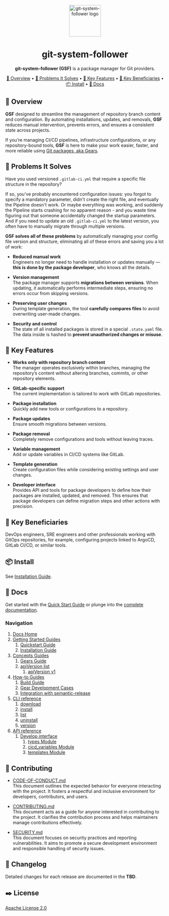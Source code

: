 <div align="center">
<br />
<img src="/logo.svg" alt="git-system-follower logo" width="100">

# git-system-follower
**git-system-follower (GSF)** is a package manager for Git providers.

[:eyes: Overview](#eyes-overview) •
[:wrench: Problems It Solves](#wrench-problems-it-solves) •
[:star2: Key Features](#star2-key-features) •
[:dart: Key Beneficiaries](#dart-key-beneficiaries) •
[:package: Install](#package-install) •
[:page_with_curl: Docs](#page_with_curl-docs)

</div>

## :eyes: Overview
**GSF** designed to streamline the management of repository branch content and configuration.
By automating installations, updates, and removals, **GSF** reduces manual intervention,
prevents errors, and ensures a consistent state across projects.

If you’re managing CI/CD pipelines, infrastructure configurations, or any repository-bound tools,
**GSF** is here to make your work easier, faster, and more reliable using [Git packages, aka Gears](docs/concepts/gears.md).

## :wrench: Problems It Solves
Have you used versioned `.gitlab-ci.yml` that require a specific file structure in the repository?

If so, you've probably encountered configuration issues: you forgot to specify
a mandatory parameter, didn't create the right file, and eventually the Pipeline
doesn't work. Or maybe everything was working, and suddenly the Pipeline starts crashing
for no apparent reason - and you waste time figuring out that someone accidentally changed
the startup parameters. And if you need to update an old `.gitlab-ci.yml` to the latest version,
you often have to manually migrate through multiple versions.

**GSF solves all of these problems** by automatically managing your config file version
and structure, eliminating all of these errors and saving you a lot of work:

* **Reduced manual work**  
Engineers no longer need to handle installation or updates manually — **this is done by the package
developer**, who knows all the details.

* **Version management**  
The package manager supports **migrations between versions**. When updating, it automatically
performs intermediate steps, ensuring no errors occur from skipping versions.

* **Preserving user changes**  
During template generation, the tool **carefully compares files** to avoid overwriting
user-made changes.

* **Security and control**  
The state of all installed packages is stored in a special `.state.yaml` file.
The data inside is hashed to **prevent unauthorized changes or misuse**.

## :star2: Key Features
* **Works only with repository branch content**  
The manager operates exclusively within branches, managing the repository’s content
without altering branches, commits, or other repository elements.

* **GitLab-specific support**  
The current implementation is tailored to work with GitLab repositories.

* **Package installation**  
Quickly add new tools or configurations to a repository.

* **Package updates**  
Ensure smooth migrations between versions.

* **Package removal**  
Completely remove configurations and tools without leaving traces.

* **Variable management**  
Add or update variables in CI/CD systems like GitLab.

* **Template generation**  
Create configuration files while considering existing settings and user changes.

* **Developer interface**  
Provides API and tools for package developers to define how their packages
are installed, updated, and removed. This ensures that package developers can define
migration steps and other actions with precision.

## :dart: Key Beneficiaries
DevOps engineers, SRE engineers and other professionals working with GitOps repositories, for example, configuring projects linked to ArgoCD, GitLab CI/CD, or similar tools.

## :package: Install
See [Installation Guide](docs/getting_started/installation.md).

## :page_with_curl: Docs
Get started with the [Quick Start Guide](docs/getting_started/quickstart.md) or plunge into the [complete documentation](docs/docs_home.md).

### Navigation
1. [Docs Home](docs/docs_home.md)
2. [Getting Started Guides](docs/getting_started.md)  
   1. [Quickstart Guide](docs/getting_started/quickstart.md)
   2. [Installation Guide](docs/getting_started/installation.md)
3. [Concepts Guides](docs/concepts.md)  
   1. [Gears Guide](docs/concepts/gears.md)
   2. [apiVersion list](docs/concepts/api_version_list.md)
      1. [apiVersion v1](docs/concepts/api_version_list/v1.md) 
4. [How-to Guides](docs/how_to.md)  
   1. [Build Guide](docs/how_to/build.md)
   2. [Gear Development Cases](docs/how_to/gear_development_cases.md)
   3. [Integration with semantic-release](docs/how_to/integration_with_semantic_release.md)
5. [CLI reference](docs/cli_reference.md) 
   1. [download](docs/cli_reference/download.md)
   2. [install](docs/cli_reference/install.md) 
   3. [list](docs/cli_reference/list.md)
   4. [uninstall](docs/cli_reference/uninstall.md)
   5. [version](docs/cli_reference/version.md)
6. [API reference](docs/api_reference.md)  
   1. [Develop interface](docs/api_reference/develop_interface.md)  
      1. [types Module](docs/api_reference/develop_interface/types.md)
      2. [cicd_variables Module](docs/api_reference/develop_interface/cicd_variables.md)
      3. [templates Module](docs/api_reference/develop_interface/templates.md)

## :handshake: Contributing 
* [CODE-OF-CONDUCT.md](CODE-OF-CONDUCT.md)  
This document outlines the expected behavior for everyone interacting with the project. It fosters a respectful and inclusive environment for developers, contributors, and users.

* [CONTRIBUTING.md](CONTRIBUTING.md)  
This document acts as a guide for anyone interested in contributing to the project. It clarifies the contribution process and helps maintainers manage contributions effectively.

* [SECURITY.md](SECURITY.md)  
This document focuses on security practices and reporting vulnerabilities. It aims to promote a secure development environment and responsible handling of security issues.

## :arrows_counterclockwise: Changelog
Detailed changes for each release are documented in the **TBD**.

## :black_nib: License
[Apache License 2.0](LICENSE)
